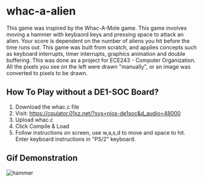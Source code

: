 # whac-a-alien
This game was inspired by the Whac-A-Mole game. This game involves moving a hammer with keybaord keys and pressing space to attack an alien. Your score is dependent on the number of aliens you hit before the time runs out. This game was built from scratch, and applies concepts such as keyboard interrupts, timer interrupts, graphics animation and double buffering. This was done as a project for ECE243 - Computer Organization. All the pixels you see on the left were drawn "manually", or an image was converted to pixels to be drawn.

## How To Play without a DE1-SOC Board?
1. Download the whac.c file
2. Visit: https://cpulator.01xz.net/?sys=nios-de1soc&d_audio=48000
3. Upload whac.c
4. Click Compile & Load
5. Follow instructions on screen, use w,a,s,d to move and space to hit. Enter keyboard instructions in "PS/2" keyboard.

## Gif Demonstration
![hammer](https://user-images.githubusercontent.com/64914881/200074664-58dacdae-eb80-4228-9569-86e3d0279ac6.gif)
